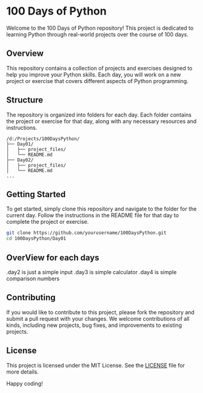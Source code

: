 
# 100 Days of Python

Welcome to the 100 Days of Python repository! This project is dedicated to learning Python through real-world projects over the course of 100 days.

## Overview

This repository contains a collection of projects and exercises designed to help you improve your Python skills. Each day, you will work on a new project or exercise that covers different aspects of Python programming.

## Structure

The repository is organized into folders for each day. Each folder contains the project or exercise for that day, along with any necessary resources and instructions.

```
/d:/Projects/100DaysPython/
├── Day01/
│   ├── project_files/
│   └── README.md
├── Day02/
│   ├── project_files/
│   └── README.md
...
```

## Getting Started

To get started, simply clone this repository and navigate to the folder for the current day. Follow the instructions in the README file for that day to complete the project or exercise.

```bash
git clone https://github.com/yourusername/100DaysPython.git
cd 100DaysPython/Day01
```
## OverView for each days
.day2 is just a simple input 
.day3 is simple calculator 
.day4 is simple comparison numbers

## Contributing

If you would like to contribute to this project, please fork the repository and submit a pull request with your changes. We welcome contributions of all kinds, including new projects, bug fixes, and improvements to existing projects.

## License

This project is licensed under the MIT License. See the [LICENSE](LICENSE) file for more details.

Happy coding!
